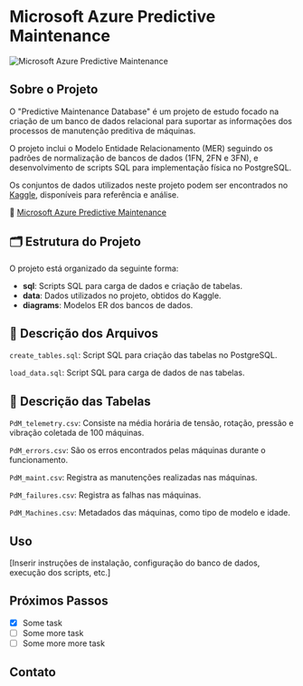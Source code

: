 # Microsoft Azure Predictive Maintenance


![Microsoft Azure Predictive Maintenance](https://github.com/guioliveiras/predictive-maintenance-db/blob/main/imgs/maitenance.png?raw=true "Microsoft Azure Predictive Maintenance")
## Sobre o Projeto

O "Predictive Maintenance Database" é um projeto de estudo focado na criação de um banco de dados relacional para suportar as informações dos processos de manutenção preditiva de máquinas.

O projeto inclui o Modelo Entidade Relacionamento (MER) seguindo os padrões de normalização de bancos de dados (1FN, 2FN e 3FN), e desenvolvimento de scripts SQL para  implementação física no PostgreSQL.

Os conjuntos de dados utilizados neste projeto podem ser encontrados no [Kaggle](https://www.kaggle.com), disponíveis para referência e análise.

🔗 [Microsoft Azure Predictive Maintenance](https://www.kaggle.com/datasets/arnabbiswas1/microsoft-azure-predictive-maintenance)

## 🗂️ Estrutura do Projeto

O projeto está organizado da seguinte forma:

- **sql**: Scripts SQL para carga de dados e criação de tabelas.
- **data**: Dados utilizados no projeto, obtidos do Kaggle.
- **diagrams**: Modelos ER dos bancos de dados.

## 📄 Descrição dos Arquivos

`create_tables.sql`: Script SQL para criação das tabelas no PostgreSQL.

`load_data.sql`: Script SQL para carga de dados de  nas tabelas.

## 📄 Descrição das Tabelas

`PdM_telemetry.csv`: Consiste na média horária de tensão, rotação, pressão e vibração coletada de 100 máquinas.

`PdM_errors.csv`: São os erros encontrados pelas máquinas durante o funcionamento.

`PdM_maint.csv`: Registra as manutenções realizadas nas máquinas.

`PdM_failures.csv`: Registra as falhas nas máquinas.

`PdM_Machines.csv`: Metadados das máquinas, como tipo de modelo e idade.

## Uso

[Inserir instruções de instalação, configuração do banco de dados, execução dos scripts, etc.]

## Próximos Passos

- [x] Some task
- [ ] Some more task
- [ ] Some more more task

## Contato
